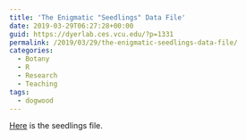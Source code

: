 ```yaml
---
title: 'The Enigmatic "Seedlings" Data File'
date: 2019-03-29T06:27:28+00:00
guid: https://dyerlab.ces.vcu.edu/?p=1331
permalink: /2019/03/29/the-enigmatic-seedlings-data-file/
categories:
  - Botany
  - R
  - Research
  - Teaching
tags:
  - dogwood
---
```


[Here](https://drive.google.com/file/d/1_SMPw4yij0ySdR2XRvaZqXXUduzbwuwg/view?usp=sharing) is the seedlings file.